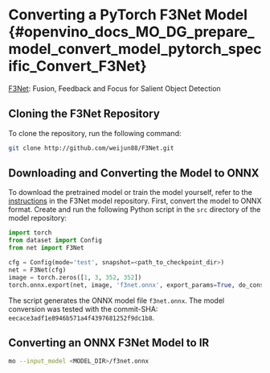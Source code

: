# Converting a PyTorch F3Net Model {#openvino_docs_MO_DG_prepare_model_convert_model_pytorch_specific_Convert_F3Net}

[F3Net](https://github.com/weijun88/F3Net): Fusion, Feedback and Focus for Salient Object Detection

## Cloning the F3Net Repository

To clone the repository, run the following command:

```sh
git clone http://github.com/weijun88/F3Net.git
```

## Downloading and Converting the Model to ONNX

To download the pretrained model or train the model yourself, refer to the
[instructions](https://github.com/weijun88/F3Net/blob/master/README.md) in the F3Net model repository. First, convert the model to ONNX format. Create and run the following Python script in the `src` directory of the model repository:
```python
import torch
from dataset import Config
from net import F3Net

cfg = Config(mode='test', snapshot=<path_to_checkpoint_dir>)
net = F3Net(cfg)
image = torch.zeros([1, 3, 352, 352])
torch.onnx.export(net, image, 'f3net.onnx', export_params=True, do_constant_folding=True, opset_version=11)
```
The script generates the ONNX model file `f3net.onnx`. The model conversion was tested with the commit-SHA: `eecace3adf1e8946b571a4f4397681252f9dc1b8`.

## Converting an ONNX F3Net Model to IR

```sh
mo --input_model <MODEL_DIR>/f3net.onnx
```
